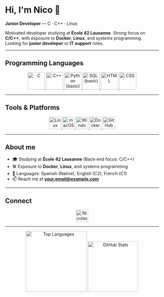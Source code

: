 # Hi, I'm Nico 👋
<!--
  Profile README for your-username
  - Programming Languages: 56x56 icons
  - Tools & Platforms: 40x40 icons
  Replace your-username, LinkedIn, and email below.
-->

**Junior Developer** — C · C++ · Linux

Motivated developer studying at **École 42 Lausanne**. Strong focus on **C/C++**, with exposure to **Docker**, **Linux**, and systems programming.  
Looking for **junior developer** or **IT support** roles.  




---

## Programming Languages
<!-- Bigger icons: 56x56 -->
<p align="center">
  <a href="https://www.cprogramming.com/" target="_blank" rel="noreferrer">
    <img src="https://cdn.jsdelivr.net/gh/devicons/devicon/icons/c/c-original.svg" alt="C" width="56" height="56" />
  </a>
  <a href="https://isocpp.org/" target="_blank" rel="noreferrer">
    <img src="https://cdn.jsdelivr.net/gh/devicons/devicon/icons/cplusplus/cplusplus-original.svg" alt="C++" width="56" height="56" />
  </a>
  <a href="https://www.python.org/" target="_blank" rel="noreferrer">
    <img src="https://cdn.jsdelivr.net/gh/devicons/devicon/icons/python/python-original.svg" alt="Python (basic)" width="56" height="56" />
  </a>
  <a href="https://www.postgresql.org/" target="_blank" rel="noreferrer" title="SQL (basic)">
    <img src="https://cdn.jsdelivr.net/gh/devicons/devicon/icons/postgresql/postgresql-original.svg" alt="SQL (basic)" width="56" height="56" />
  </a>
  <a href="https://developer.mozilla.org/docs/Web/HTML" target="_blank" rel="noreferrer">
    <img src="https://cdn.jsdelivr.net/gh/devicons/devicon/icons/html5/html5-original.svg" alt="HTML" width="56" height="56" />
  </a>
  <a href="https://developer.mozilla.org/docs/Web/CSS" target="_blank" rel="noreferrer">
    <img src="https://cdn.jsdelivr.net/gh/devicons/devicon/icons/css3/css3-original.svg" alt="CSS" width="56" height="56" />
  </a>
</p>

---

## Tools & Platforms
<!-- Standard icons: 40x40 -->
<p align="center">
  <a href="https://www.kernel.org/" target="_blank" rel="noreferrer">
    <img src="https://cdn.jsdelivr.net/gh/devicons/devicon/icons/linux/linux-original.svg" alt="Linux" width="40" height="40" />
  </a>
  <a href="https://www.apple.com/macos/" target="_blank" rel="noreferrer">
    <img src="https://cdn.jsdelivr.net/gh/devicons/devicon/icons/apple/apple-original.svg" alt="macOS" width="40" height="40" />
  </a>
  <a href="https://www.microsoft.com/windows" target="_blank" rel="noreferrer">
    <img src="https://cdn.jsdelivr.net/gh/devicons/devicon/icons/windows8/windows8-original.svg" alt="Windows" width="40" height="40" />
  </a>
  <a href="https://www.docker.com/" target="_blank" rel="noreferrer">
    <img src="https://cdn.jsdelivr.net/gh/devicons/devicon/icons/docker/docker-original.svg" alt="Docker (basic)" width="40" height="40" />
  </a>
  <a href="https://github.com/your-username" target="_blank" rel="noreferrer">
    <img src="https://cdn.jsdelivr.net/gh/devicons/devicon/icons/github/github-original.svg" alt="GitHub" width="40" height="40" />
  </a>
</p>

---

## About me
- 🎓 Studying at **École 42 Lausanne** (Back-end focus: C/C++)
- 🛠️ Exposure to **Docker**, **Linux**, and systems programming
- 💬 Languages: Spanish (Native), English (C2), French (C1)
- 📫 Reach me at **your.email@example.com**

---

## Connect
<p align="center">
  <a href="https://www.linkedin.com/in/nicolas-ryser/" target="_blank" rel="noreferrer">
    <img src="https://raw.githubusercontent.com/rahuldkjain/github-profile-readme-generator/master/src/images/icons/Social/linked-in-alt.svg" 
         alt="Nicolas Ryser LinkedIn" height="40" width="40" />
  </a>
</p>


---

<!-- Optional: GitHub stats (replace your-username). Delete this block if you prefer minimal. -->
<!-- GitHub stats section -->
<p align="center">
  <img src="https://github-readme-stats.vercel.app/api/top-langs/?username=Nico-Ry&layout=compact&hide_title=false&hide_border=true&theme=tokyonight" height="200" alt="Top Languages" />
  <img src="https://github-readme-stats.vercel.app/api?username=Nico-Ry&show_icons=true&include_all_commits=true&count_private=true&hide_title=false&hide_border=true&theme=tokyonight" height="165" alt="GitHub Stats" />
  
</p>

